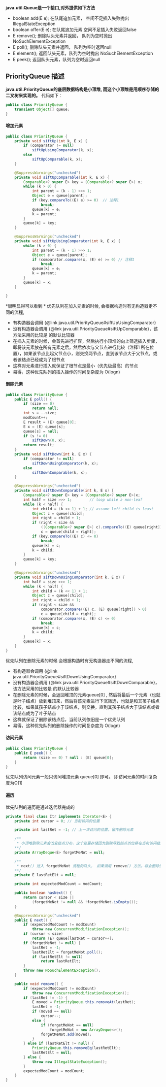 **java.util.Queue是一个接口,对外提供如下方法**
* boolean add(E e); 在队尾追加元素， 空间不足插入失败抛出 IllegalStateException
* boolean offer(E e); 在队尾追加元素 空间不足插入失败返回false
* E remove();        删除队头元素并返回， 队列为空时抛出 NoSuchElementException
* E poll();          删除队头元素并返回， 队列为空时返回null
* E element();       返回队头元素，队列为空时抛出 NoSuchElementException
* E peek();          返回队头元素，队列为空时返回null

## PriorityQueue 描述
**java.util.PriorityQueue的底层数据结构是小顶堆, 而这个小顶堆是用顺序存储的二叉树来实现的。**
代码如下：
```java
public class PriorityQueue {
    transient Object[] queue;
}
```

#### 增加元素
```java
public class PriorityQueue {
    private void siftUp(int k, E x) {
        if (comparator != null)
            siftUpUsingComparator(k, x);
        else
            siftUpComparable(k, x);
    }

    @SuppressWarnings("unchecked")
    private void siftUpComparable(int k, E x) {
        Comparable<? super E> key = (Comparable<? super E>) x;
        while (k > 0) {
            int parent = (k - 1) >>> 1;
            Object e = queue[parent];
            if (key.compareTo((E) e) >= 0)  // 注释1
                break;
            queue[k] = e;
            k = parent;
        }
        queue[k] = key;
    }

    @SuppressWarnings("unchecked")
    private void siftUpUsingComparator(int k, E x) {
        while (k > 0) {
            int parent = (k - 1) >>> 1;
            Object e = queue[parent];
            if (comparator.compare(x, (E) e) >= 0) // 注释1
                break;
            queue[k] = e;
            k = parent;
        }
        queue[k] = x;
    }

}
```
*很明显得可以看到 *
优先队列在加入元素的时候, 会根据构造时有无构造器走不同的流程, 
* 有构造器会调用 {@link java.util.PriorityQueue#siftUpUsingComparator}
* 没有构造器会调用 {@link java.util.PriorityQueue#siftUpComparable}，该方法采用的比较是 <E> 的默认比较器
* 在插入元素的时候，会首先进行扩容，然后执行小顶堆的向上筛选插入步骤，即将该元素放在所有元素之后，然后依次与父节点进行比较（注释1 所在位置），如果该节点比起父节点小，则交换两节点，直到该节点大于父节点，或者该结点已经成为了根节点
* 这样对元素进行插入就保证了根节点是最小（优先级最高）的节点
* 易得，这种优先队列的插入操作的时间复杂度为 O(logn)

#### 删除元素
```java
public class PriorityQueue {
    public E poll() {
        if (size == 0)
            return null;
        int s = --size;
        modCount++;
        E result = (E) queue[0];
        E x = (E) queue[s];
        queue[s] = null;
        if (s != 0)
            siftDown(0, x);
        return result;
    }
    private void siftDown(int k, E x) {
        if (comparator != null)
            siftDownUsingComparator(k, x);
        else
            siftDownComparable(k, x);
    }

    @SuppressWarnings("unchecked")
    private void siftDownComparable(int k, E x) {
        Comparable<? super E> key = (Comparable<? super E>)x;
        int half = size >>> 1;        // loop while a non-leaf
        while (k < half) {
            int child = (k << 1) + 1; // assume left child is least
            Object c = queue[child];
            int right = child + 1;
            if (right < size &&
                ((Comparable<? super E>) c).compareTo((E) queue[right]) > 0)
                c = queue[child = right];
            if (key.compareTo((E) c) <= 0)
                break;
            queue[k] = c;
            k = child;
        }
        queue[k] = key;
    }

    @SuppressWarnings("unchecked")
    private void siftDownUsingComparator(int k, E x) {
        int half = size >>> 1;
        while (k < half) {
            int child = (k << 1) + 1;
            Object c = queue[child];
            int right = child + 1;
            if (right < size &&
                comparator.compare((E) c, (E) queue[right]) > 0)
                c = queue[child = right];
            if (comparator.compare(x, (E) c) <= 0)
                break;
            queue[k] = c;
            k = child;
        }
        queue[k] = x;
    }
}
```
优先队列在删除元素的时候 会根据构造时有无构造器走不同的流程, 
* 有构造器会调用 {@link java.util.PriorityQueue#siftDownUsingComparator}
* 没有构造器会调用 {@link java.util.PriorityQueue#siftDownComparable}，该方法采用的比较是 <E> 的默认比较器
* 在删除元素的时候，会返回堆顶的元素queue[0] , 然后将最后一个元素（也就是叶子结点）放到堆顶来，然后将该元素进行下沉筛选，也就是和其孩子结点比较，如果其孩子结点小于该结点，则交换，直到其孩子结点大于该结点或者该结点成为了叶子结点
* 这样就保证了删除该结点后，当前队列依旧是一个优先队列
* 易得，这种优先队列的删除操作的时间复杂度为 O(logn)

#### 访问元素
```java
public class PriorityQueue {
    public E peek() {
        return (size == 0) ? null : (E) queue[0];
    }
}
```
优先队列访问元素一般只访问堆顶元素 queue[0] 即可。
即访问元素的时间复杂度为O(1)


#### 遍历
优先队列的遍历是通过迭代器完成的
```java
private final class Itr implements Iterator<E> {
    private int cursor = 0; // 当前访问的位置

    private int lastRet = -1; // 上一次访问的位置，留作删除元素

    /**
     * 小顶堆删除元素会改变结点分布，这个变量存储因为删除导致结点的位移在当前访问结点之前，需将该结点加入到这个队列中 留待访问
    **/
    private ArrayDeque<E> forgetMeNot = null; 

    /**
     * next() 进入 forgetMeNot 流程的队头， 如果调用 remove() 方法，将会删除优先队列中的的这个结点
    **/
    private E lastRetElt = null;

    private int expectedModCount = modCount;

    public boolean hasNext() {
        return cursor < size ||
            (forgetMeNot != null && !forgetMeNot.isEmpty());
    }

    @SuppressWarnings("unchecked")
    public E next() {
        if (expectedModCount != modCount)
            throw new ConcurrentModificationException();
        if (cursor < size)
            return (E) queue[lastRet = cursor++];
        if (forgetMeNot != null) {
            lastRet = -1;
            lastRetElt = forgetMeNot.poll();
            if (lastRetElt != null)
                return lastRetElt;
        }
        throw new NoSuchElementException();
    }

    public void remove() {
        if (expectedModCount != modCount)
            throw new ConcurrentModificationException();
        if (lastRet != -1) {
            E moved = PriorityQueue.this.removeAt(lastRet);
            lastRet = -1;
            if (moved == null)
                cursor--;
            else {
                if (forgetMeNot == null)
                    forgetMeNot = new ArrayDeque<>();
                forgetMeNot.add(moved);
            }
        } else if (lastRetElt != null) {
            PriorityQueue.this.removeEq(lastRetElt);
            lastRetElt = null;
        } else {
            throw new IllegalStateException();
        }
        expectedModCount = modCount;
    }
}
```

